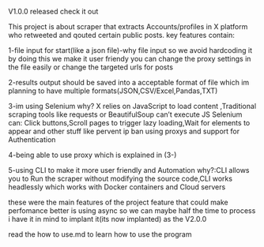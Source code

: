 V1.0.0 released check it out

This project is about scraper that extracts Accounts/profiles in X platform who retweeted and qouted certain public posts.
key features contain:

1-file input for start(like a json file)-why file input so we avoid hardcoding it by doing this we make it user friendy you can change the proxy settings in the file easily or change the targeted urls for posts

2-results output should be saved into a acceptable format of file which im planning to have multiple formats(JSON,CSV/Excel,Pandas,TXT)

3-im using Selenium why? X relies on JavaScript to load content ,Traditional scraping tools like requests or BeautifulSoup can’t execute JS Selenium can:
Click buttons,Scroll pages to trigger lazy loading,Wait for elements to appear and other stuff like pervent ip ban using proxys and support for Authentication

4-being able to use proxy which is explained in (3-)

5-using CLI to make it more user friendly and Automation why?:CLI allows you to Run the scraper without modifying the source code,CLI works headlessly which works with Docker containers and Cloud servers

these were the main features of the project
feature that could make perfomance better is using async so we can maybe half the time to process i have it in mind to implant it(its now implanted) as the V2.0.0

read the how to use.md to learn how to use the program
